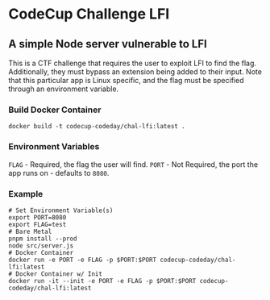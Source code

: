 # CodeCup Challenge LFI

## A simple Node server vulnerable to LFI

This is a CTF challenge that requires the user to exploit LFI to find the flag. Additionally, they must bypass an extension being added to their input. Note that this particular app is Linux specific, and the flag must be specified through an environment variable.

### Build Docker Container

```shell
docker build -t codecup-codeday/chal-lfi:latest .
```

### Environment Variables

`FLAG` - Required, the flag the user will find.
`PORT` - Not Required, the port the app runs on - defaults to `8080`.

### Example

```shell
# Set Environment Variable(s)
export PORT=8080
export FLAG=test
# Bare Metal
pnpm install --prod
node src/server.js
# Docker Container
docker run -e PORT -e FLAG -p $PORT:$PORT codecup-codeday/chal-lfi:latest
# Docker Container w/ Init
docker run -it --init -e PORT -e FLAG -p $PORT:$PORT codecup-codeday/chal-lfi:latest
```
